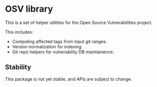 # OSV library
This is a set of helper utilities for the Open Source Vulnerabilities project.

This includes:
- Computing affected tags from input git ranges.
- Version normalization for indexing.
- Git repo helpers for vulnerability DB maintainence.

## Stability
This package is not yet stable, and APIs are subject to change.
